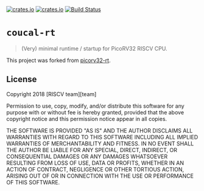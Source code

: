 [![crates.io](https://img.shields.io/crates/d/picorv32-rt.svg)](https://crates.io/crates/picorv32-rt)
[![crates.io](https://img.shields.io/crates/v/picorv32-rt.svg)](https://crates.io/crates/picorv32-rt)
[![Build Status](https://travis-ci.org/ilya-epifanov/picorv32-rt.svg?branch=master)](https://travis-ci.org/ilya-epifanov/picorv32-rt)

# `coucal-rt`

> (Very) minimal runtime / startup for PicoRV32 RISCV CPU.

This project was forked from [picorv32-rt](https://github.com/ilya-epifanov/picorv32-rt).

## License

Copyright 2018 [RISCV team][team]

Permission to use, copy, modify, and/or distribute this software for any purpose
with or without fee is hereby granted, provided that the above copyright notice
and this permission notice appear in all copies.

THE SOFTWARE IS PROVIDED "AS IS" AND THE AUTHOR DISCLAIMS ALL WARRANTIES WITH
REGARD TO THIS SOFTWARE INCLUDING ALL IMPLIED WARRANTIES OF MERCHANTABILITY AND
FITNESS. IN NO EVENT SHALL THE AUTHOR BE LIABLE FOR ANY SPECIAL, DIRECT,
INDIRECT, OR CONSEQUENTIAL DAMAGES OR ANY DAMAGES WHATSOEVER RESULTING FROM LOSS
OF USE, DATA OR PROFITS, WHETHER IN AN ACTION OF CONTRACT, NEGLIGENCE OR OTHER
TORTIOUS ACTION, ARISING OUT OF OR IN CONNECTION WITH THE USE OR PERFORMANCE OF
THIS SOFTWARE.

